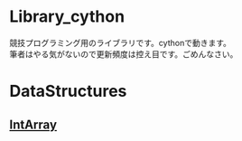 # Library_cython

競技プログラミング用のライブラリです。cythonで動きます。  
筆者はやる気がないので更新頻度は控え目です。ごめんなさい。

# DataStructures

## [IntArray](https://github.com/titanium-22/Library_cython/blob/main/DataStructures/IntArray.pyx)

